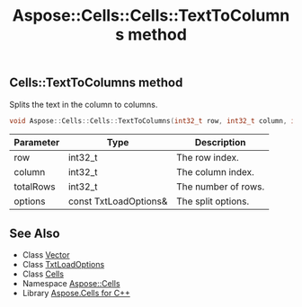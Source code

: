 ﻿---
title: Aspose::Cells::Cells::TextToColumns method
linktitle: TextToColumns
second_title: Aspose.Cells for C++ API Reference
description: 'Aspose::Cells::Cells::TextToColumns method. Splits the text in the column to columns in C++.'
type: docs
weight: 4300
url: /cpp/aspose.cells/cells/texttocolumns/
---
## Cells::TextToColumns method


Splits the text in the column to columns.

```cpp
void Aspose::Cells::Cells::TextToColumns(int32_t row, int32_t column, int32_t totalRows, const TxtLoadOptions &options)
```


| Parameter | Type | Description |
| --- | --- | --- |
| row | int32_t | The row index. |
| column | int32_t | The column index. |
| totalRows | int32_t | The number of rows. |
| options | const TxtLoadOptions\& | The split options. |

## See Also

* Class [Vector](../../vector/)
* Class [TxtLoadOptions](../../txtloadoptions/)
* Class [Cells](../)
* Namespace [Aspose::Cells](../../)
* Library [Aspose.Cells for C++](../../../)

